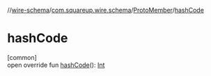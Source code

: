//[wire-schema](../../../index.md)/[com.squareup.wire.schema](../index.md)/[ProtoMember](index.md)/[hashCode](hash-code.md)

# hashCode

[common]\
open override fun [hashCode](hash-code.md)(): [Int](https://kotlinlang.org/api/latest/jvm/stdlib/kotlin/-int/index.html)
